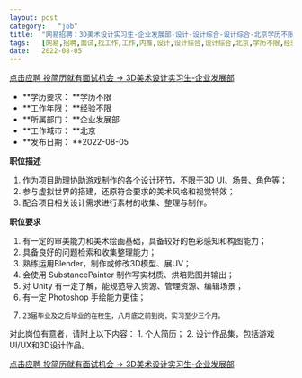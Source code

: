 ```yaml
---
layout:	post
category:	"job"
title:	"网易招聘：3D美术设计实习生-企业发展部-设计-设计综合-设计综合-北京学历不限经验不限"
tags:	[网易,招聘,面试,找工作,工作,内推,设计,设计综合,设计综合,北京,学历不限,经验不限]
date:	2022-08-05
---
```


[点击应聘 投简历就有面试机会 -> 3D美术设计实习生-企业发展部](http://mobile.bole.netease.com/bole/boleDetail?id=40669&employeeId=346f03c3cda5f04c&key=all)



- **学历要求： **学历不限
- **工作年限： **经验不限
- **所属部门： **企业发展部
- **工作城市： **北京
- **发布日期： **2022-08-05



**职位描述**
1.	作为项目助理协助游戏制作的各个设计环节，不限于3D UI、场景、角色等；
2.	参与虚拟世界的搭建，还原符合要求的美术风格和视觉特效；
3.	配合项目相关设计需求进行素材的收集、整理与制作。




**职位要求**
1.	有一定的审美能力和美术绘画基础，具备较好的色彩感知和构图能力；
2.	具备良好的问题检索和收集整理能力；
3.	熟练运用Blender，制作或修改3D模型、展UV；
4.	会使用 SubstancePainter 制作写实材质、烘培贴图并输出；
5.	对 Unity 有一定了解，能规范导入资源、管理资源、编辑场景；
6.	有一定 Photoshop 手绘能力更佳；
7.     23届毕业及之后毕业的在校生，八月底之前到岗，实习至少三个月。

对此岗位有意者，请附上以下内容：
	1.	个人简历；
	2.	设计作品集，包括游戏UI/UX和3D设计作品。




[点击应聘 投简历就有面试机会 -> 3D美术设计实习生-企业发展部](http://mobile.bole.netease.com/bole/boleDetail?id=40669&employeeId=346f03c3cda5f04c&key=all)